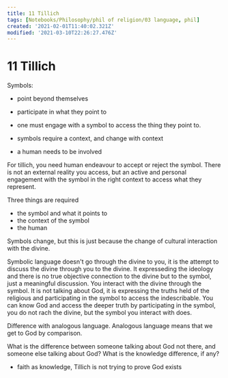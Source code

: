 ```yaml
---
title: 11 Tillich
tags: [Notebooks/Philosophy/phil of religion/03 language, phil]
created: '2021-02-01T11:40:02.321Z'
modified: '2021-03-10T22:26:27.476Z'
---
```


# 11 Tillich
Symbols:
- point beyond themselves
- participate in what they point to
- one must engage with a symbol to access the thing they point to.
- symbols require a context, and change with context

- a human needs to be involved

For tillich, you need human endeavour to accept or reject the symbol. There is not an external reality you access, but an active and personal engagement with the symbol in the right context to access what they represent.

Three things are required
- the symbol and what it points to
- the context of the symbol
- the human

Symbols change, but this is just because the change of cultural interaction with the divine.


Symbolic language doesn't go through the divine to you, it is the attempt to discuss the divine through you to the divine. It expresseding the ideology and there is no true objective connection to the divine but to the symbol, just a meaningful discussion. You interact with the divine through the symbol.
It is not talking about God, it is expressing the truths held of the religious and participating in the symbol to access the indescribable.
You can know God and access the deeper truth by participating in the symbol, you do not rach the divine, but the symbol you interact with does.

Difference with analogous language. Analogous language means that we get to God by comparison.

What is the difference between someone talking about God not there, and someone else talking about God? What is the knowledge difference, if any?
- faith as knowledge, Tillich is not trying to prove God exists

